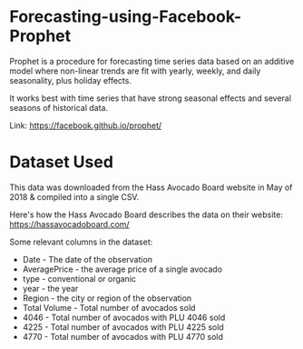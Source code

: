 # Forecasting-using-Facebook-Prophet

Prophet is a procedure for forecasting time series data based on an additive model where non-linear trends are fit with yearly, weekly, and daily seasonality, plus holiday effects. 

It works best with time series that have strong seasonal effects and several seasons of historical data.

Link: https://facebook.github.io/prophet/

# Dataset Used

This data was downloaded from the Hass Avocado Board website in May of 2018 & compiled into a single CSV. 

Here's how the Hass Avocado Board describes the data on their website: https://hassavocadoboard.com/

Some relevant columns in the dataset:

- Date - The date of the observation
- AveragePrice - the average price of a single avocado
- type - conventional or organic
- year - the year
- Region - the city or region of the observation
- Total Volume - Total number of avocados sold
- 4046 - Total number of avocados with PLU 4046 sold
- 4225 - Total number of avocados with PLU 4225 sold
- 4770 - Total number of avocados with PLU 4770 sold
